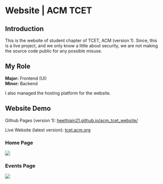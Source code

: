 # Website | ACM TCET 

## Introduction

This is the website of student chapter of TCET, ACM (version 1).
Since, this is a live project, and we only know a little about security, we are not making the source code public for any possible misuse.

## My Role
<b>Major:</b> Frontend (UI) <br>
<b>Minor:</b> Backend

I also managed the hosting platform for the website.

## Website Demo

Github Pages (version 1): <a href="https://heethjain21.github.io/acm_tcet_website/">heethjain21.github.io/acm_tcet_website/</a>

Live Website (latest version): <a href="https://tcet.acm.org">tcet.acm.org</a>

### Home Page
![](demo/home_page.gif)

### Events Page
![](demo/events_page.gif)


